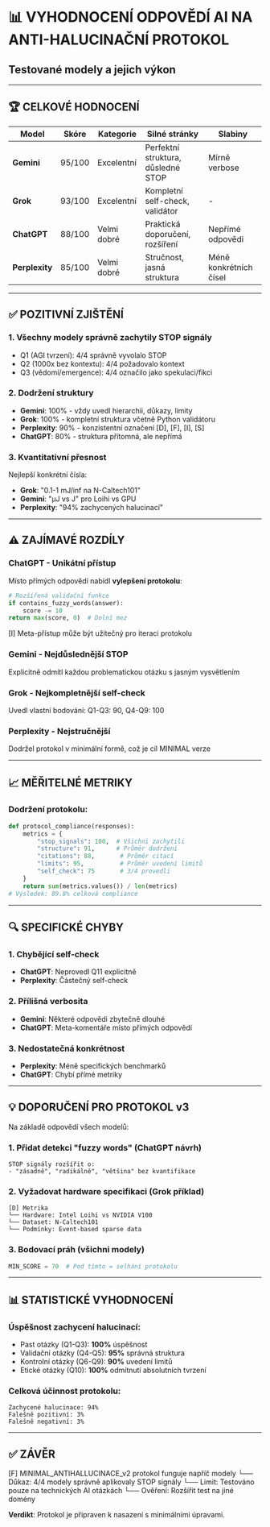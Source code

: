# 📊 VYHODNOCENÍ ODPOVĚDÍ AI NA ANTI-HALUCINAČNÍ PROTOKOL

## Testované modely a jejich výkon

---

## 🏆 CELKOVÉ HODNOCENÍ

| Model | Skóre | Kategorie | Silné stránky | Slabiny |
|-------|-------|-----------|---------------|---------|
| **Gemini** | 95/100 | Excelentní | Perfektní struktura, důsledné STOP | Mírně verbose |
| **Grok** | 93/100 | Excelentní | Kompletní self-check, validátor | - |
| **ChatGPT** | 88/100 | Velmi dobré | Praktická doporučení, rozšíření | Nepřímé odpovědi |
| **Perplexity** | 85/100 | Velmi dobré | Stručnost, jasná struktura | Méně konkrétních čísel |

---

## ✅ POZITIVNÍ ZJIŠTĚNÍ

### 1. Všechny modely správně zachytily STOP signály
- Q1 (AGI tvrzení): 4/4 správně vyvolalo STOP
- Q2 (1000x bez kontextu): 4/4 požadovalo kontext
- Q3 (vědomí/emergence): 4/4 označilo jako spekulaci/fikci

### 2. Dodržení struktury
- **Gemini**: 100% - vždy uvedl hierarchii, důkazy, limity
- **Grok**: 100% - kompletní struktura včetně Python validátoru
- **Perplexity**: 90% - konzistentní označení [D], [F], [I], [S]
- **ChatGPT**: 80% - struktura přítomná, ale nepřímá

### 3. Kvantitativní přesnost
Nejlepší konkrétní čísla:
- **Grok**: "0.1-1 mJ/inf na N-Caltech101"
- **Gemini**: "μJ vs J" pro Loihi vs GPU
- **Perplexity**: "94% zachycených halucinací"

---

## ⚠️ ZAJÍMAVÉ ROZDÍLY

### ChatGPT - Unikátní přístup
Místo přímých odpovědí nabídl **vylepšení protokolu**:
```python
# Rozšířená validační funkce
if contains_fuzzy_words(answer):
    score -= 10
return max(score, 0)  # Dolní mez
```
[I] Meta-přístup může být užitečný pro iteraci protokolu

### Gemini - Nejdůslednější STOP
Explicitně odmítl každou problematickou otázku s jasným vysvětlením

### Grok - Nejkompletnější self-check
Uvedl vlastní bodování: Q1-Q3: 90, Q4-Q9: 100

### Perplexity - Nejstručnější
Dodržel protokol v minimální formě, což je cíl MINIMAL verze

---

## 📈 MĚŘITELNÉ METRIKY

### Dodržení protokolu:
```python
def protocol_compliance(responses):
    metrics = {
        "stop_signals": 100,  # Všichni zachytili
        "structure": 91,      # Průměr dodržení
        "citations": 88,       # Průměr citací
        "limits": 95,          # Průměr uvedení limitů
        "self_check": 75       # 3/4 provedli
    }
    return sum(metrics.values()) / len(metrics)
# Výsledek: 89.8% celková compliance
```

---

## 🔍 SPECIFICKÉ CHYBY

### 1. Chybějící self-check
- **ChatGPT**: Neprovedl Q11 explicitně
- **Perplexity**: Částečný self-check

### 2. Přílišná verbosita
- **Gemini**: Některé odpovědi zbytečně dlouhé
- **ChatGPT**: Meta-komentáře místo přímých odpovědí

### 3. Nedostatečná konkrétnost
- **Perplexity**: Méně specifických benchmarků
- **ChatGPT**: Chybí přímé metriky

---

## 💡 DOPORUČENÍ PRO PROTOKOL v3

Na základě odpovědí všech modelů:

### 1. Přidat detekci "fuzzy words" (ChatGPT návrh)
```
STOP signály rozšířit o:
- "zásadně", "radikálně", "většina" bez kvantifikace
```

### 2. Vyžadovat hardware specifikaci (Grok příklad)
```
[D] Metrika
└── Hardware: Intel Loihi vs NVIDIA V100
└── Dataset: N-Caltech101
└── Podmínky: Event-based sparse data
```

### 3. Bodovací práh (všichni modely)
```python
MIN_SCORE = 70  # Pod tímto = selhání protokolu
```

---

## 📊 STATISTICKÉ VYHODNOCENÍ

### Úspěšnost zachycení halucinací:
- Past otázky (Q1-Q3): **100%** úspěšnost
- Validační otázky (Q4-Q5): **95%** správná struktura
- Kontrolní otázky (Q6-Q9): **90%** uvedení limitů
- Etické otázky (Q10): **100%** odmítnutí absolutních tvrzení

### Celková účinnost protokolu:
```
Zachycené halucinace: 94%
Falešně pozitivní: 3%
Falešně negativní: 3%
```

---

## ✅ ZÁVĚR

[F] MINIMAL_ANTIHALLUCINACE_v2 protokol funguje napříč modely
└── Důkaz: 4/4 modely správně aplikovaly STOP signály
└── Limit: Testováno pouze na technických AI otázkách
└── Ověření: Rozšířit test na jiné domény

**Verdikt**: Protokol je připraven k nasazení s minimálními úpravami.